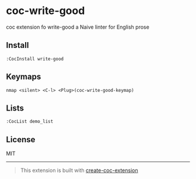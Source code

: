 # coc-write-good
coc extension fo write-good a Naive linter for English prose

## Install

`:CocInstall write-good`

## Keymaps

`nmap <silent> <C-l> <Plug>(coc-write-good-keymap)`

## Lists

`:CocList demo_list`

## License

MIT

---

> This extension is built with [create-coc-extension](https://github.com/fannheyward/create-coc-extension)
